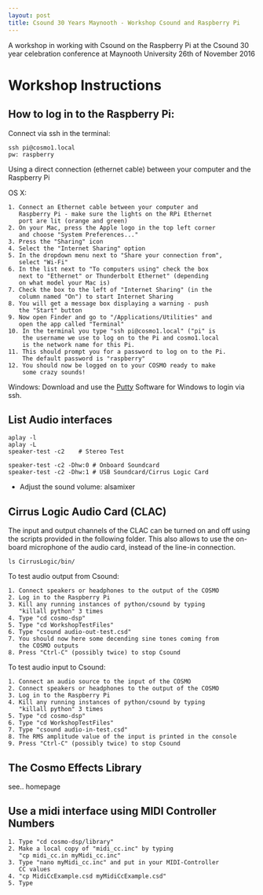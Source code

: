 ```yaml
---
layout: post
title: Csound 30 Years Maynooth - Workshop Csound and Raspberry Pi
---
```


A workshop in working with Csound on the Raspberry Pi at the Csound 30 year celebration conference at Maynooth University 26th of November 2016

# Workshop Instructions

## How to log in to the Raspberry Pi:

Connect via ssh in the terminal:
```
ssh pi@cosmo1.local
pw: raspberry
```

Using a direct connection (ethernet cable) between your computer and the Raspberry Pi

OS X:
	
	1. Connect an Ethernet cable between your computer and 
	   Raspberry Pi - make sure the lights on the RPi Ethernet 
	   port are lit (orange and green)
	2. On your Mac, press the Apple logo in the top left corner 
	   and choose "System Preferences..."
	3. Press the "Sharing" icon
	4. Select the "Internet Sharing" option
	5. In the dropdown menu next to "Share your connection from", 
	   select "Wi-Fi"
	6. In the list next to "To computers using" check the box 
	   next to "Ethernet" or Thunderbolt Ethernet" (depending 
	   on what model your Mac is)
	7. Check the box to the left of "Internet Sharing" (in the
	   column named "On") to start Internet Sharing
	8. You will get a message box displaying a warning - push 
	   the "Start" button
	9. Now open Finder and go to "/Applications/Utilities" and
	   open the app called "Terminal"
	10. In the terminal you type "ssh pi@cosmo1.local" ("pi" is
	    the username we use to log on to the Pi and cosmo1.local 
	    is the network name for this Pi. 
	11. This should prompt you for a password to log on to the Pi. 
	    The default password is "raspberry"
	12. You should now be logged on to your COSMO ready to make
	    some crazy sounds! 
 
 Windows:
 Download and use the [Putty](http://www.putty.org/) Software for Windows to login via ssh.



## List Audio interfaces
```
aplay -l
aplay -L
speaker-test -c2	# Stereo Test

speaker-test -c2 -Dhw:0 # Onboard Soundcard
speaker-test -c2 -Dhw:1 # USB Soundcard/Cirrus Logic Card
```
- Adjust the sound volume: alsamixer

## Cirrus Logic Audio Card (CLAC)
The input and output channels of the CLAC can be turned on and off using the scripts provided in the following folder. This also allows to use the on-board microphone of the audio card, instead of the line-in connection.

```
ls CirrusLogic/bin/
```

To test audio output from Csound:

	1. Connect speakers or headphones to the output of the COSMO 
	2. Log in to the Raspberry Pi 
	3. Kill any running instances of python/csound by typing 
	   "killall python" 3 times
	4. Type "cd cosmo-dsp"
	5. Type "cd WorkshopTestFiles"
	6. Type "csound audio-out-test.csd"
	7. You should now here some decending sine tones coming from 
	   the COSMO outputs
	8. Press "Ctrl-C" (possibly twice) to stop Csound

To test audio input to Csound:

	1. Connect an audio source to the input of the COSMO
	2. Connect speakers or headphones to the output of the COSMO 
	3. Log in to the Raspberry Pi 
	4. Kill any running instances of python/csound by typing 
	   "killall python" 3 times
	5. Type "cd cosmo-dsp"
	6. Type "cd WorkshopTestFiles"
	7. Type "csound audio-in-test.csd"
	8. The RMS amplitude value of the input is printed in the console
	9. Press "Ctrl-C" (possibly twice) to stop Csound

## The Cosmo Effects Library
 see.. homepage

## Use a midi interface using MIDI Controller Numbers


	1. Type "cd cosmo-dsp/library"
	2. Make a local copy of "midi_cc.inc" by typing 
	   "cp midi_cc.in myMidi_cc.inc"
	3. Type "nano myMidi_cc.inc" and put in your MIDI-Controller 
	   CC values
	4. "cp MidiCcExample.csd myMidiCcExample.csd"
	5. Type

